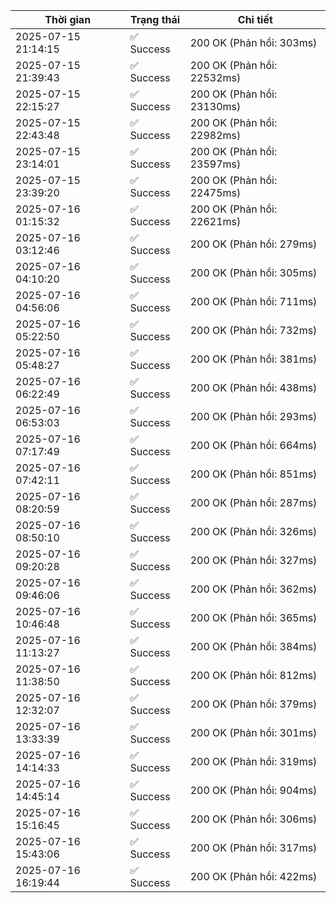 | Thời gian | Trạng thái | Chi tiết |
|---|---|---|
| 2025-07-15 21:14:15 | ✅ Success | 200 OK (Phản hồi: 303ms) |
| 2025-07-15 21:39:43 | ✅ Success | 200 OK (Phản hồi: 22532ms) |
| 2025-07-15 22:15:27 | ✅ Success | 200 OK (Phản hồi: 23130ms) |
| 2025-07-15 22:43:48 | ✅ Success | 200 OK (Phản hồi: 22982ms) |
| 2025-07-15 23:14:01 | ✅ Success | 200 OK (Phản hồi: 23597ms) |
| 2025-07-15 23:39:20 | ✅ Success | 200 OK (Phản hồi: 22475ms) |
| 2025-07-16 01:15:32 | ✅ Success | 200 OK (Phản hồi: 22621ms) |
| 2025-07-16 03:12:46 | ✅ Success | 200 OK (Phản hồi: 279ms) |
| 2025-07-16 04:10:20 | ✅ Success | 200 OK (Phản hồi: 305ms) |
| 2025-07-16 04:56:06 | ✅ Success | 200 OK (Phản hồi: 711ms) |
| 2025-07-16 05:22:50 | ✅ Success | 200 OK (Phản hồi: 732ms) |
| 2025-07-16 05:48:27 | ✅ Success | 200 OK (Phản hồi: 381ms) |
| 2025-07-16 06:22:49 | ✅ Success | 200 OK (Phản hồi: 438ms) |
| 2025-07-16 06:53:03 | ✅ Success | 200 OK (Phản hồi: 293ms) |
| 2025-07-16 07:17:49 | ✅ Success | 200 OK (Phản hồi: 664ms) |
| 2025-07-16 07:42:11 | ✅ Success | 200 OK (Phản hồi: 851ms) |
| 2025-07-16 08:20:59 | ✅ Success | 200 OK (Phản hồi: 287ms) |
| 2025-07-16 08:50:10 | ✅ Success | 200 OK (Phản hồi: 326ms) |
| 2025-07-16 09:20:28 | ✅ Success | 200 OK (Phản hồi: 327ms) |
| 2025-07-16 09:46:06 | ✅ Success | 200 OK (Phản hồi: 362ms) |
| 2025-07-16 10:46:48 | ✅ Success | 200 OK (Phản hồi: 365ms) |
| 2025-07-16 11:13:27 | ✅ Success | 200 OK (Phản hồi: 384ms) |
| 2025-07-16 11:38:50 | ✅ Success | 200 OK (Phản hồi: 812ms) |
| 2025-07-16 12:32:07 | ✅ Success | 200 OK (Phản hồi: 379ms) |
| 2025-07-16 13:33:39 | ✅ Success | 200 OK (Phản hồi: 301ms) |
| 2025-07-16 14:14:33 | ✅ Success | 200 OK (Phản hồi: 319ms) |
| 2025-07-16 14:45:14 | ✅ Success | 200 OK (Phản hồi: 904ms) |
| 2025-07-16 15:16:45 | ✅ Success | 200 OK (Phản hồi: 306ms) |
| 2025-07-16 15:43:06 | ✅ Success | 200 OK (Phản hồi: 317ms) |
| 2025-07-16 16:19:44 | ✅ Success | 200 OK (Phản hồi: 422ms) |
